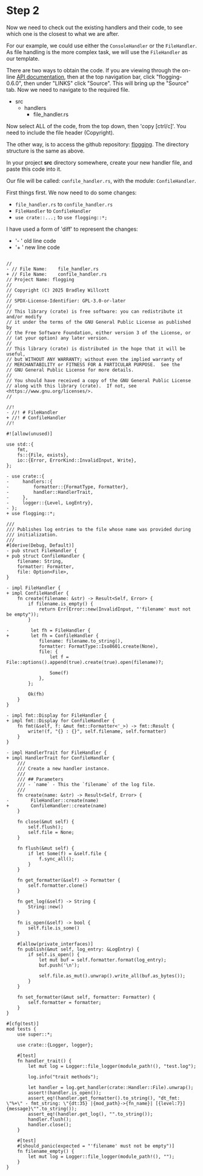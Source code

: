 # Step 2

Now we need to check out the existing handlers and their code, to see which one is the closest to what we are after.

For our example, we could use either the `ConsoleHandler` or the `FileHandler`.
As file handling is the more complex task, we will use the `FileHandler` as our template.

There are two ways to obtain the code. If you are viewing through the on-line [API documentation], then at the top navigation bar, click "flogging-0.6.0", then under "LINKS" click "Source". This will bring up the "Source" tab. Now we need to navigate to the required file.

- src
  - handlers
    - file_handler.rs

Now select ALL of the code, from the top down, then 'copy [ctrl/c]'. You need to include the file header (Copyright).

The other way, is to access the github repository: [flogging]. The directory structure is the same as above.

In your project **src** directory somewhere, create your new handler file, and paste this code into it.

Our file will be called: `confile_handler.rs`, with the module: `ConfileHandler`.

First things first. We now need to do some changes:

- `file_handler.rs` to `confile_handler.rs`
- `FileHandler` to `ConfileHandler`
- `use crate::...;` to `use flogging::*;`

I have used a form of 'diff' to represent the changes:

- '- ' old line code
- '+ ' new line code

```rust, no_run

//
- // File Name:    file_handler.rs
+ // File Name:    confile_handler.rs
// Project Name: flogging
//
// Copyright (C) 2025 Bradley Willcott
//
// SPDX-License-Identifier: GPL-3.0-or-later
//
// This library (crate) is free software: you can redistribute it and/or modify
// it under the terms of the GNU General Public License as published by
// the Free Software Foundation, either version 3 of the License, or
// (at your option) any later version.
//
// This library (crate) is distributed in the hope that it will be useful,
// but WITHOUT ANY WARRANTY; without even the implied warranty of
// MERCHANTABILITY or FITNESS FOR A PARTICULAR PURPOSE.  See the
// GNU General Public License for more details.
//
// You should have received a copy of the GNU General Public License
// along with this library (crate).  If not, see <https://www.gnu.org/licenses/>.
//

//!
- //! # FileHandler
+ //! # ConfileHandler
//!

#![allow(unused)]

use std::{
    fmt,
    fs::{File, exists},
    io::{Error, ErrorKind::InvalidInput, Write},
};

- use crate::{
-     handlers::{
-         formatter::{FormatType, Formatter},
-         handler::HandlerTrait,
-     },
-     logger::{Level, LogEntry},
- };
+ use flogging::*;

///
/// Publishes log entries to the file whose name was provided during
/// initialization.
///
#[derive(Debug, Default)]
- pub struct FileHandler {
+ pub struct ConfileHandler {
    filename: String,
    formatter: Formatter,
    file: Option<File>,
}

- impl FileHandler {
+ impl ConfileHandler {
    fn create(filename: &str) -> Result<Self, Error> {
        if filename.is_empty() {
            return Err(Error::new(InvalidInput, "'filename' must not be empty"));
        }

-        let fh = FileHandler {
+        let fh = ConfileHandler {
            filename: filename.to_string(),
            formatter: FormatType::Iso8601.create(None),
            file: {
                let f = File::options().append(true).create(true).open(filename)?;

                Some(f)
            },
        };

        Ok(fh)
    }
}

- impl fmt::Display for FileHandler {
+ impl fmt::Display for ConfileHandler {
    fn fmt(&self, f: &mut fmt::Formatter<'_>) -> fmt::Result {
        write!(f, "{} : {}", self.filename, self.formatter)
    }
}

- impl HandlerTrait for FileHandler {
+ impl HandlerTrait for ConfileHandler {
    ///
    /// Create a new handler instance.
    ///
    /// ## Parameters
    /// - `name` - This the `filename` of the log file.
    ///
    fn create(name: &str) -> Result<Self, Error> {
-        FileHandler::create(name)
+        ConfileHandler::create(name)
    }

    fn close(&mut self) {
        self.flush();
        self.file = None;
    }

    fn flush(&mut self) {
        if let Some(f) = &self.file {
            f.sync_all();
        }
    }

    fn get_formatter(&self) -> Formatter {
        self.formatter.clone()
    }

    fn get_log(&self) -> String {
        String::new()
    }

    fn is_open(&self) -> bool {
        self.file.is_some()
    }

    #[allow(private_interfaces)]
    fn publish(&mut self, log_entry: &LogEntry) {
        if self.is_open() {
            let mut buf = self.formatter.format(log_entry);
            buf.push('\n');

            self.file.as_mut().unwrap().write_all(buf.as_bytes());
        }
    }

    fn set_formatter(&mut self, formatter: Formatter) {
        self.formatter = formatter;
    }
}

#[cfg(test)]
mod tests {
    use super::*;

    use crate::{Logger, logger};

    #[test]
    fn handler_trait() {
        let mut log = Logger::file_logger(module_path!(), "test.log");

        log.info("trait methods");

        let handler = log.get_handler(crate::Handler::File).unwrap();
        assert!(handler.is_open());
        assert_eq!(handler.get_formatter().to_string(), "dt_fmt: \"%+\" - fmt_string: \"{dt:35} |{mod_path}->{fn_name}| [{level:7}] {message}\"".to_string());
        assert_eq!(handler.get_log(), "".to_string());
        handler.flush();
        handler.close();
    }

    #[test]
    #[should_panic(expected = "'filename' must not be empty")]
    fn filename_empty() {
        let mut log = Logger::file_logger(module_path!(), "");
    }
}
```

[API documentation]: https://docs.rs/flogging/latest/flogging/index.html
[flogging]: https://github.com/bewillcott/flogging
